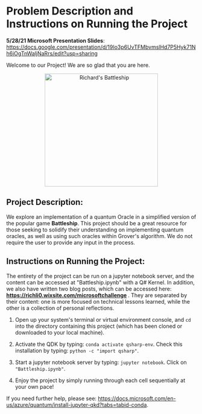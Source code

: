 # Problem Description and Instructions on Running the Project 

**5/28/21 Microsoft Presentation Slides**: https://docs.google.com/presentation/d/19Io3p6UvTFMbvmslHd7P5Hyk71Nh6iOgTnWaljNaRrs/edit?usp=sharing

Welcome to our Project! We are so glad that you are here.
<div align="center"> 
<img src="https://user-images.githubusercontent.com/42923017/114302152-ce7c7680-9a95-11eb-97f8-e6a17c7144ea.png" alt="Richard's Battleship" width="300">
</div>

## Project Description:
We explore an implementation of a quantum Oracle in a simplified version of the popular game <b>Battleship</b>. This project should be a great resource for those seeking to solidify their understanding on implementing quantum oracles, as well as using such oracles within Grover's algorithm. We do not require the user to provide any input in the process.

## Instructions on Running the Project:
The entirety of the project can be run on a jupyter notebook server, and the content can be accessed at "Battleship.ipynb" with a Q# Kernel. 
In addition, we also have written two blog posts, which can be accessed here: <b> https://richli0.wixsite.com/microsoftchallenge </b>. They are separated by their content: one is more focused on technical lessons learned, while the other is a collection of personal reflections.

1) Open up your system's terminal or virtual environment console, and `cd` into the directory containing this project (which has been cloned or downloaded to your local machine).

2) Activate the QDK by typing: `conda activate qsharp-env`.
   Check this installation by typing: `python -c "import qsharp"`.

3) Start a jupyter notebook server by typing: `jupyter notebook`.
   Click on `"Battleship.ipynb"`.

4) Enjoy the project by simply running through each cell sequentially at your own pace!

If you need further help, please see: https://docs.microsoft.com/en-us/azure/quantum/install-jupyter-qkd?tabs=tabid-conda. 

